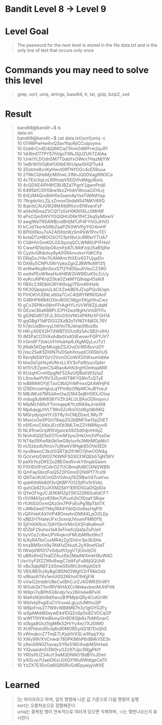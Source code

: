 Bandit Level 8 → Level 9
===
# Level Goal
>The password for the next level is stored in the file data.txt and is the only line of text that occurs only once

# Commands you may need to solve this level
>grep, sort, uniq, strings, base64, tr, tar, gzip, bzip2, xxd

# Result
>bandit8@bandit:&#126;$ ls  
>data.txt  
>bandit8@bandit:&#126;$ cat data.txt|sort|uniq -c  
>     10 07iR6PwHwihvQ3av1fqoRjICCulpoyms  
>     10 0ob6rCn4D4jQ6KCiaT5hmOdWFrm2quR1  
>     10 1drBmDT7PYS7hVgoTWkJSjUZUK7ZAIAa  
>     10 1JnkIYLDOdn5M7TGabYxOWkn7HazMjYW  
>     10 1wBrW0VGjKeYiXltbEWrUipwSHQfTu44  
>     10 2Dxbtw8cnKyHwvt0lfFNYOGc4cE59uua  
>     10 2TRkCQhbMjcM0hwL31NnJQ0DVagWN3Ca  
>     10 4c7EsUtqLnLR9hiepV5EQVhdMgyi8onL  
>     10 4cQDXE4IPH8fCBUBZaTPgnY2gwnPnlj6  
>     10 6495bfC0lI1Qkw5kzZHnbVWooaOZHLvj  
>     10 6rEzM4Qro8dH0e3uemAyYseTiNiNAYap  
>     10 78rgduVcLZjLzZmooObdaN541MKV6IfQ  
>     10 8qkrbCAUG9I28M49j9flUro5fWxenFzF  
>     10 aIl4xN5maZVCQITz0xH0KNXIlLc0MhNf  
>     10 aPsCQmSWVYGQQHUD6k1fHC2kqSyMlxwV  
>     10 awglWaTRSAWBcol8hSMTJP4FYhIGJHVO  
>     10 bCJdTkork5IRbZaaPZK0WVPgYIIO4mHF  
>     10 BPl0XNou7xAZAI5fdzWzSmPkW1PnvTE1  
>     10 bvIaDTzHBOGSO7CfpH9vUrJRRlwYTUA7  
>     10 CS8HVrDmKGLG53qziqQCLWNRlUP1FHsV  
>     10 CwwHDVp0pO6zmFp87L9AtFzqU5aB5j9w  
>     10 CyziIvGRdotoy9yA00RAnvvkvrYdKCPp  
>     10 DRqDxJYAv7IUfAMmrXtXEiz63TUjqeDn  
>     10 DXI6y5CNPU06rVpkoZgnZJBWfkdW131j  
>     10 enNw6tuj8mSxxS7f2Yd05puXVeuCZ39G  
>     10 ewllxPExW9eaHxAH8WZkW9lDuK5cZcUy  
>     10 eyKcuNPKnjt25kaOZxkMYQ9xqp45aIk9  
>     10 fIBXc239DbhORY4t9xjgi7fSm4thHsIb  
>     10 fiK30QpqzoULACXZwkBEKJZvpPQx9Uqm  
>     10 FlHOKVUDNLx6Ga7CxC4ISRYNflN1GAnF  
>     10 G4BHP66B4l3XkvB05CMgzrEKyjHhuCwz  
>     10 gCx35PlKn08nrFFrAgHYLrUVWWZjLdqM   
>     10 GEzwi36aKB8PLlCPH2wzl9gHzVm97IYu  
>     10 glONDdR72FJL3Gc03nVNO4PKNzXFGH1A  
>     10 gqGBgY1IdFDGG2XzB2o1VNGY4j6OL76V  
>     10 h7jtcUsBhrryyLhtt1mT6Jdmp0l6ozBs  
>     10 HKryX0XX2HT4WBT0OUzRz5Ac5B2rvIHU  
>     10 iM3PaCO3VAxAdbdVsdGtEwuwrFQPYJV7  
>     10 irGm6F73sbUrFhHukhp6JXgMQyLxJTz1  
>     10 jtNdk5KDgrMkxgbZSJOvjOcM58svrzDY  
>     10 jVscZ5eK5DWN7IvDSehXmyplCXRSbHJS  
>     10 KerqNiDbY0zV2VxnOCmWX5XWxumldlAe  
>     10 kha3sCpHsydUNrxLLXV3cFqWyucGjdxr  
>     10 kt1VUEZpimCS4BaoAvhN3rgHOmhqaMIR  
>     10 KUzqHCrxHSpgfkF5ZAzUfjlBaXW3zIaZ  
>     10 L0nxAwlfV9V3J5onKIT8KYQ9InTcQ7yE  
>     10 lnB8MWOYjETxoC8bQYrMFnxxQXAWHjP4  
>     10 lZ9DhnzeHgIuLqYPmNzONpMCkuBYoeJI  
>     10 M8JMUd7MSd4mOwZj1843ejBH5RXJOloa  
>     10 mdug9JbW836YVZh3ALULBAxODlinqonJ  
>     10 MIpMch66sYTmmqepKYczlRA9aJrnkt68  
>     10 MpAqsgjJIVLT1MxSZcRoOOzl6g1db98Q  
>     10 MQrydyojsVIYJSY8y1nCMjZGxnL1My7F   
>     10 MsxcvOe3PGrt78wpZG2bBNF5wfXpZhET  
>     10 n5fEmvCXKbJErzIDt3MLTmZZVMRNynrR  
>     10 NL91hwGrqW5lVgoicb592Sd0djnHnbjZ  
>     10 Nnih4Q0jf3xEOTcmM3yw2HkOm3VPox0w  
>     10 NT4p09XwRb0k0wG9yIuvfs3MblMGpMc1  
>     10 nU5zbsdUfmzv7cjNwkV9Hgb65OVe5EDt  
>     10 nyvBweoC3kzt5QRTjbDfrWO7jhwOGN4g  
>     10 OcVxHzDW027KWNFS03G31KQEb5TgN1WV  
>     10 peXkYozDKE2u2BEOed5vvkY0nyjkGawn  
>     10 PXHEt0PztCiArDZ7UCBmqKdBCiXNQWBN  
>     10 QmFayGbrzFoiQ5Z2PGmnD2N6Pf77cxl9  
>     10 QNTac9UtCmQ5VGAnzj10Z9BwV4TuaVvu  
>     10 qsbKthWb80f3vQKBP7O12SjfFo1V5VkL  
>     10 quhCb8ZIUJXXM2SbY1ER1D5GaDlQjdDa  
>     10 QYeOFhgJCJEfKM1ZpT0K322R6SuKdCFT  
>     10 r0VIMA1yzv838m7UfvutUhCf0zaY3Rqw  
>     10 rfUNSGOvmQXz0m7PtFoEoPg1BpTbll7X  
>     10 rJMbGeeDTMsj1RA4YibIQr0o9azHgP0I  
>     10 rQAYnkKAXIViP4ROmehnDMIAXLpOOLEp  
>     10 sBB2H7HateUFxr2oxrqUVoumFM60f1lj  
>     10 SjFHXKRcIc7jlAYGknVMnGXSFd6xRmnF  
>     10 tDZbF2SuhsvfaA3eTnwfcjQa1pZoPJeX  
>     10 tiyVGzZcRwUPVAiqkroFMUbMI9ut9hcT  
>     10 tLKyRATtoCuxMR4zZg1Dnlnr3je3bSHe  
>     10 tmzBM5rcV9y7AM1xDHudL2yX9oefGieT  
>     10 tWwjd16fG17vGdjutfOygVTjEGxlijOS  
>     10 uBRx9inQTeaDZAuzEb2MadWXmkH8uW4O  
>      1 UsvVyFSfZZWbi6wgC7dAFyFuR6jQQUhR  
>     10 vBo3qbjNEF2d3meGEkRfc3mKpjtiDz1i  
>     10 VElUBEIhJ4yBgOBSN05WgtV2rF6kkGdz  
>     10 vl9liaz8TKv1enUi0S2REhn01hKjjFIK  
>     10 vVwG2mb8rU8eCuIlBhCJrZJ4GWR35nWY  
>     10 W0vbGkT5mfRVWHAXCcMekevbenMJHFhN  
>     10 W6pn7siBPh5G6ndjv1xx26iHxke8PviX  
>     10 WaKxNQhiI9dXwvzB1PMpbQRy4CutGrWt  
>     10 WbfstqfIvgiEuCVVuxwLgLyzUMtho2jP  
>     10 WBjoFnis277W9vWB8M67h3z1glOYG2Fy  
>     10 wSpAMdiBSeywE4d1DQZoSp5o8ZVOCqGP  
>     10 wWfTfhYKmBkmyGH9D6Qjb6x7bMt5narC  
>     10 x0bga8Oxz5lgM8k52HrYy4ez7XJI0lM0  
>     10 XURYdoIx95clq6s90MORDydQ187DxQhS  
>     10 xWmqkcrZ7TmjE7LKjqHVXSLw9fqsjYXp  
>     10 XWy99VXVCnwdr780PK86hP6rBMkV5E3n   
>     10 y9sn56N0ZhyxaySYRs518D4vqkMShHwb  
>     10 YiQvaaidmD39i0ryGZz97Upc5NjgPklY  
>     10 YR0sflfJZ34iuY3wM3DNNO19dBYnJDmt  
>     10 yXGLvp7UaeiDKxLGXQYlWuRWdIgeCaT0  
>     10 YzZX7E35vOa6IQ9SRUGdlEpyaiyjvWXE  

# Learned
>|는 파이프라고 하며, 앞의 명령에 나온 값 기준으로 다음 명령어 실행  
>sort는 오름차순으로 정렬해준다  
>uniq는 중복된 행이 연속적으로 여러개 있으면 삭제하며, -c는 몇번나오는지 표시한다
